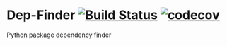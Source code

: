 # Dep-Finder [![Build Status](https://travis-ci.org/Marcdh3/Dep-Finder.svg?branch=master)](https://travis-ci.org/Marcdh3/Dep-Finder) [![codecov](https://codecov.io/gh/Marcdh3/Dep-Finder/branch/master/graph/badge.svg)](https://codecov.io/gh/Marcdh3/Dep-Finder)
Python package dependency finder
